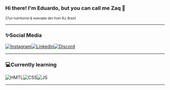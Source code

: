 ### Hi there! I'm Eduardo, but you can call me Zaq 🤘
<font size="1">27yo nutritionist & wannabe dev from RJ, Brazil</font>

--------
### ✨Social Media
[![Instagram](https://img.shields.io/badge/Instagram-E4405F?style=for-the-badge&logo=instagram&logoColor=white)](https://www.instagram.com/zq1fit/)[![Linkedin](https://img.shields.io/badge/LinkedIn-0077B5?style=for-the-badge&logo=linkedin&logoColor=white)](https://www.linkedin.com/in/zaqueu1/)[![Discord](https://img.shields.io/badge/Discord-7289DA?style=for-the-badge&logo=discord&logoColor=white)](https://discordapp.com/users/856969236684603422)

---------
### 💻Currently learning 
![HMTL](https://img.shields.io/badge/HTML5-E34F26?style=for-the-badge&logo=html5&logoColor=white)![CSS](https://img.shields.io/badge/CSS3-1572B6?style=for-the-badge&logo=css3&logoColor=white)![JS](https://img.shields.io/badge/JavaScript-323330?style=for-the-badge&logo=javascript&logoColor=F7DF1E)

----
